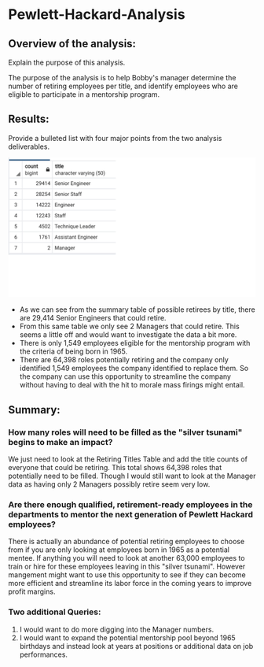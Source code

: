 # Pewlett-Hackard-Analysis

## Overview of the analysis: 

Explain the purpose of this analysis.

The purpose of the analysis is to help Bobby's manager determine the number of retiring employees per title, and identify employees who are eligible to participate in a mentorship program.

## Results: 

Provide a bulleted list with four major points from the two analysis deliverables. 

![Pewlett_Hackard_Analysis](Resources/Retiring_Titles_Table.png)

- As we can see from the summary table of possible retirees by title, there are 29,414 Senior Engineers that could retire. 
- From this same table we only see 2 Managers that could retire. This seems a little off and would want to investigate the data a bit more.
- There is only 1,549 employees eligible for the mentorship program with the criteria of being born in 1965.
- There are 64,398 roles potentially retiring and the company only identified 1,549 employees the company identified to replace them. So the company can use this opportunity to streamline the company without having to deal with the hit to morale mass firings might entail.

## Summary: 

### How many roles will need to be filled as the "silver tsunami" begins to make an impact?

We just need to look at the Retiring Titles Table and add the title counts of everyone that could be retiring. This total shows 64,398 roles that potentially need to be filled. Though I would still want to look at the Manager data as having only 2 Managers possibly retire seem very low.

### Are there enough qualified, retirement-ready employees in the departments to mentor the next generation of Pewlett Hackard employees?

There is actually an abundance of potential retiring employees to choose from if you are only looking at employees born in 1965 as a potential mentee. If anything you will need to look at another 63,000 employees to train or hire for these employees leaving in this "silver tsunami". However mangement might want to use this opportunity to see if they can become more efficient and streamline its labor force in the coming years to improve profit margins. 

### Two additional Queries:

1. I would want to do more digging into the Manager numbers.
2. I would want to expand the potential mentorship pool beyond 1965 birthdays and instead look at years at positions or additional data on job performances.
